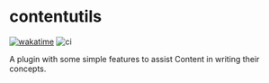 # contentutils

[![wakatime](https://wakatime.com/badge/github/valentinlehmann/contentutils.svg)](https://wakatime.com/badge/github/valentinlehmann/contentutils)
![ci](https://github.com/valentinlehmann/contentutils/actions/workflows/maven.yml/badge.svg)

A plugin with some simple features to assist Content in writing their concepts.
